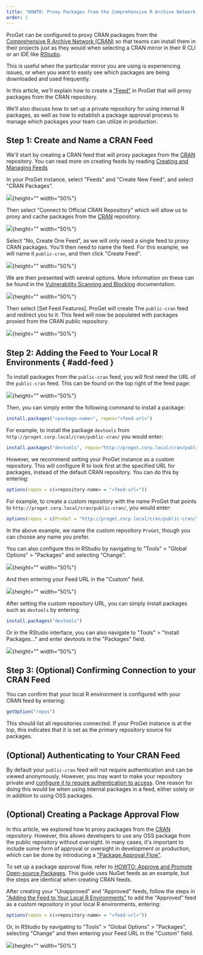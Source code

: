 ```yaml
---
title: "HOWTO: Proxy Packages from the Comprehensive R Archive Network (CRAN)"
order: 1
---
```


ProGet can be configured to proxy CRAN packages from the [Comprehensive R Archive Network (CRAN)](https://cran.r-project.org/web/packages/available_packages_by_name.html) so that teams can install them in their projects just as they would when selecting a CRAN mirror in their R CLI or an IDE like [RStudio](https://posit.co/downloads/). 

This is useful when the particular mirror you are using is experiencing issues, or when you want to easily see which packages are being downloaded and used frequently.

In this article, we'll explain how to create a ["Feed"](/docs/proget/feeds/feed-overview) in ProGet that will proxy packages from the CRAN repository. 

We’ll also discuss how to set up a private repository for using internal R packages, as well as how to establish a package approval process to manage which packages your team can utilize in production.

## Step 1: Create and Name a CRAN Feed

We'll start by creating a CRAN feed that will proxy packages from the [CRAN](https://cran.r-project.org/web/packages/available_packages_by_name.html) repository. You can read more on creating feeds by reading [Creating and Managing Feeds](/docs/proget/feeds/feed-overview#creating-and-managing-feeds)

In your ProGet instance, select "Feeds" and "Create New Feed", and select "CRAN Packages".

![](/resources/docs/proget-cran-newfeed.png){height="" width="50%"}

Then select "Connect to Official CRAN Repository" which will allow us to proxy and cache packages from the [CRAN](https://cran.r-project.org/web/packages/available_packages_by_name.html) repository.

![](/resources/docs/proget-cran-connector.png){height="" width="50%"}

Select "No, Create One Feed", as we will only need a single feed to proxy CRAN packages. You'll then need to name the feed. For this example, we will name it `public-cran`, and then click "Create Feed".

![](/resources/docs/proget-cran-publicfeed.png){height="" width="50%"}

We are then presented with several options. More information on these can be found in the [Vulnerability Scanning and Blocking](/docs/proget/sca/vulnerabilities) documentation.

![](/resources/docs/proget-cran-sca.png){height="" width="50%"}

Then select [Set Feed Features]. ProGet will create The `public-cran` feed and redirect you to it. This feed will now be populated with packages proxied from the CRAN public repository.

![](/resources/docs/proget-cran-feed.png){height="" width="50%"}

## Step 2: Adding the Feed to Your Local R Environments { #add-feed }

To install packages from the `public-cran` feed, you will first need the URL of the `public-cran` feed. This can be found on the top right of the feed page:

![](/resources/docs/proget-cran-url.png){height="" width="50%"}

Then, you can simply enter the following command to install a package:

```r
install.packages("«package-name»", repos="«feed-url»")
```

For example, to install the package `devtools` from `http://proget.corp.local/cran/public-cran/` you would enter:

```r
install.packages("devtools", repos="http://proget.corp.local/cran/public-cran/")
```

However, we recommend setting your ProGet instance as a custom repository. This will configure R to look first at the specified URL for packages, instead of the default CRAN repository. You can do this by entering:

```r
options(repos = c(«repository-name» = "«feed-url»"))
```

For example, to create a custom repository with the name ProGet that points to `http://proget.corp.local/cran/public-cran/`, you would enter: 

```r
options(repos = c(ProGet = "http://proget.corp.local/cran/public-cran/"))
```

In the above example, we name the custom repository `ProGet`, though you can choose any name you prefer.

You can also configure this in RStudio by navigating to "Tools" > "Global Options" > "Packages" and selecting "Change".

![](/resources/docs/rstudio-addproget.png){height="" width="50%"}

And then entering your Feed URL in the "Custom" field.

![](/resources/docs/rstudio-customrepo-public.png){height="" width="50%"}

After setting the custom repository URL, you can simply install packages such as `devtools` by entering:

```r
install.packages("devtools")
```

Or in the RStudio interface, you can also navigate to "Tools" > "Install Packages..." and enter devtools in the "Packages" field.

![](/resources/docs/rstudio-install-devtools.png){height="" width="50%"}

## Step 3: (Optional) Confirming Connection to your CRAN Feed

You can confirm that your local R environment is configured with your CRAN feed by entering:

```r
getOption("repos")
```

This should list all repositories connected. If your ProGet instance is at the top, this indicates that it is set as the primary repository source for packages.

## (Optional) Authenticating to Your CRAN Feed

By default your `public-cran` feed will not require authentication and can be viewed anonymously. However, you may want to make your repository private and [configure it to require authentication to access](/docs/proget/feeds/cran#authenticating-to-cran-feeds). One reason for doing this would be when using internal packages in a feed, either solely or in addition to using OSS packages. 

## (Optional) Creating a Package Approval Flow

In this article, we explored how to proxy packages from the [CRAN](https://cran.r-project.org/web/packages/available_packages_by_name.html) repository. However, this allows developers to use any OSS package from the public repository without oversight. In many cases, it's important to include some form of approval or oversight in development or production, which can be done by introducing a ["Package Approval Flow"](/docs/proget/packages/package-promotion).

To set up a package approval flow, refer to [HOWTO: Approve and Promote Open-source Packages](/docs/proget/packages/package-promotion/proget-howto-promote-packages). This guide uses NuGet feeds as an example, but the steps are identical when creating CRAN feeds.

After creating your "Unapproved" and "Approved" feeds, follow the steps in ["Adding the Feed to Your Local R Environments"](#add-feed) to add the "Approved" feed as a custom repository in your local R environments, entering:

```r
options(repos = c(«repository-name» = "«feed-url»"))
```

Or, in RStudio by navigating to "Tools" > "Global Options" > "Packages", selecting "Change" and then entering your Feed URL in the "Custom" field.

![](/resources/docs/rstudio-customrepo-approved.png){height="" width="50%"}
